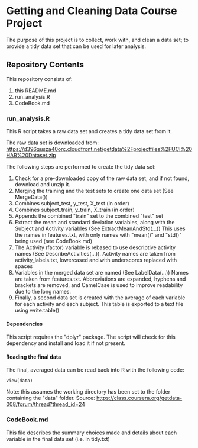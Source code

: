 Getting and Cleaning Data Course Project
========================================

The purpose of this project is to collect, work with, and clean a data set; to provide a tidy data set that can be used for later analysis.

## Repository Contents

This repository consists of:
1. this README.md
2. run_analysis.R
3. CodeBook.md

### run_analysis.R

This R script takes a raw data set and creates a tidy data set from it.

The raw data set is downloaded from:
https://d396qusza40orc.cloudfront.net/getdata%2Fprojectfiles%2FUCI%20HAR%20Dataset.zip

The following steps are performed to create the tidy data set:
1. Check for a pre-downloaded copy of the raw data set, and if not found, download and unzip it.
2. Merging the training and the test sets to create one data set (See MergeData())
  1. Combines subject_test, y_test, X_test (in order)
  2. Combines subject_train, y_train, X_train (in order)
  3. Appends the combined "train" set to the combined "test" set
3. Extract the mean and standard deviation variables, along with the Subject and Activity variables (See ExtractMeanAndStd(...))
    This uses the names in features.txt, with only names with "mean()" and "std()" being used (see CodeBook.md)
4. The Activity (factor) variable is rebased to use descriptive activity names (See DescribeActivities(...)).
    Activity names are taken from activity_labels.txt, lowercased and with underscores replaced with spaces
5. Variables in the merged data set are named (See LabelData(...))
    Names are taken from features.txt. Abbreviations are expanded, hyphens and brackets are removed, and CamelCase is used to improve readability due to the long names.
6. Finally, a second data set is created with the average of each variable for each activity and each subject. 
    This table is exported to a text file using write.table()

#### Dependencies
This script requires the "dplyr" package. The script will check for this dependency and install and load it if not present.

#### Reading the final data
The final, averaged data can be read back into R with the following code:
```data <- read.table("./data/tidy.txt", header=TRUE)
View(data)
```
Note: this assumes the working directory has been set to the folder containing the "data" folder. 
Source: https://class.coursera.org/getdata-008/forum/thread?thread_id=24

### CodeBook.md
This file describes the summary choices made and details about each variable in the final data set (i.e. in tidy.txt)